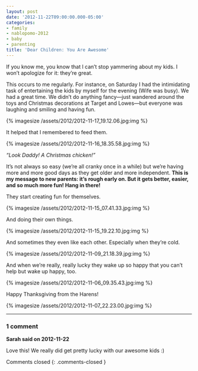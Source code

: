 ```yaml
---
layout: post
date: '2012-11-22T09:00:00.000-05:00'
categories:
- family
- nablopomo-2012
- baby
- parenting
title: 'Dear Children: You Are Awesome'
---
```


If you know me, you know that I can’t stop yammering about my kids. I won’t apologize for it: they’re great.

This occurs to me regularly. For instance, on Saturday I had the intimidating task of entertaining the kids by myself for the evening (Wife was busy). We had a great time. We didn’t do anything fancy—just wandered around the toys and Christmas decorations at Target and Lowes—but everyone was laughing and smiling and having fun.  

{% imagesize /assets/2012/2012-11-17_19.12.06.jpg:img %}

It helped that I remembered to feed them.

{% imagesize /assets/2012/2012-11-16_18.35.58.jpg:img %}

*“Look Daddy! A Christmas chicken!”*

It’s not always so easy (we’re all cranky once in a while) but we’re having more and more good days as they get older and more independent. **This is my message to new parents: it’s rough early on. But it gets better, easier, and so much more fun! Hang in there!**

They start creating fun for themselves.

{% imagesize /assets/2012/2012-11-15_07.41.33.jpg:img %}

And doing their own things.

{% imagesize /assets/2012/2012-11-15_19.22.10.jpg:img %}

And sometimes they even like each other. Especially when they’re cold.

{% imagesize /assets/2012/2012-11-09_21.18.39.jpg:img %}

And when we’re really, really lucky they wake up so happy that you can’t help but wake up happy, too.

{% imagesize /assets/2012/2012-11-06_09.35.43.jpg:img %}

Happy Thanksgiving from the Harens!

{% imagesize /assets/2012/2012-11-07_22.23.00.jpg:img %}

---

### 1 comment

**Sarah said on 2012-11-22**

Love this! We really did get pretty lucky with our awesome kids :)

Comments closed
{: .comments-closed }